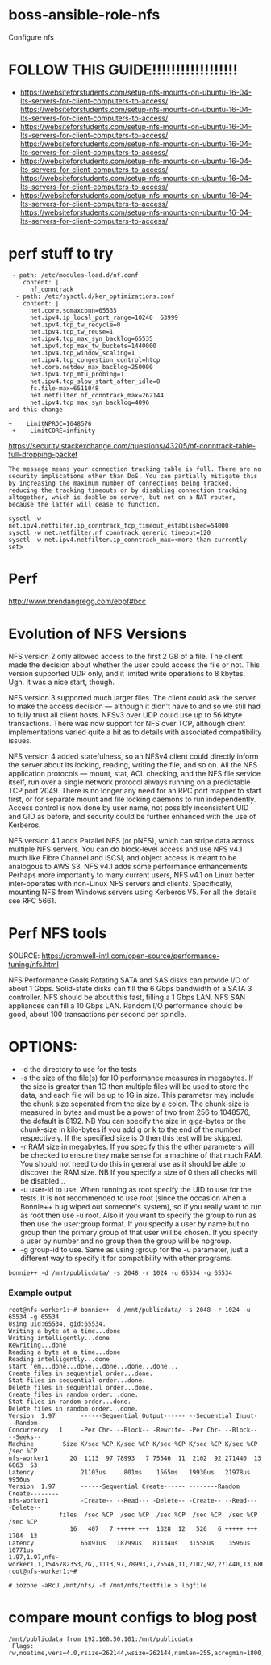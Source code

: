 # boss-ansible-role-nfs
Configure nfs

# FOLLOW THIS GUIDE!!!!!!!!!!!!!!!!!!

* https://websiteforstudents.com/setup-nfs-mounts-on-ubuntu-16-04-lts-servers-for-client-computers-to-access/
https://websiteforstudents.com/setup-nfs-mounts-on-ubuntu-16-04-lts-servers-for-client-computers-to-access/
* https://websiteforstudents.com/setup-nfs-mounts-on-ubuntu-16-04-lts-servers-for-client-computers-to-access/
https://websiteforstudents.com/setup-nfs-mounts-on-ubuntu-16-04-lts-servers-for-client-computers-to-access/
* https://websiteforstudents.com/setup-nfs-mounts-on-ubuntu-16-04-lts-servers-for-client-computers-to-access/
https://websiteforstudents.com/setup-nfs-mounts-on-ubuntu-16-04-lts-servers-for-client-computers-to-access/
* https://websiteforstudents.com/setup-nfs-mounts-on-ubuntu-16-04-lts-servers-for-client-computers-to-access/
https://websiteforstudents.com/setup-nfs-mounts-on-ubuntu-16-04-lts-servers-for-client-computers-to-access/


# perf stuff to try

```
 - path: /etc/modules-load.d/nf.conf
    content: |
      nf_conntrack
  - path: /etc/sysctl.d/ker_optimizations.conf
    content: |
      net.core.somaxconn=65535
      net.ipv4.ip_local_port_range=10240  63999
      net.ipv4.tcp_tw_recycle=0
      net.ipv4.tcp_tw_reuse=1
      net.ipv4.tcp_max_syn_backlog=65535
      net.ipv4.tcp_max_tw_buckets=1440000
      net.ipv4.tcp_window_scaling=1
      net.ipv4.tcp_congestion_control=htcp
      net.core.netdev_max_backlog=250000
      net.ipv4.tcp_mtu_probing=1
      net.ipv4.tcp_slow_start_after_idle=0
      fs.file-max=6511048
      net.netfilter.nf_conntrack_max=262144
      net.ipv4.tcp_max_syn_backlog=4096
and this change

+    LimitNPROC=1048576
 +    LimitCORE=infinity
```

https://security.stackexchange.com/questions/43205/nf-conntrack-table-full-dropping-packet
```
The message means your connection tracking table is full. There are no security implications other than DoS. You can partially mitigate this by increasing the maximum number of connections being tracked, reducing the tracking timeouts or by disabling connection tracking altogether, which is doable on server, but not on a NAT router, because the latter will cease to function.

sysctl -w net.ipv4.netfilter.ip_conntrack_tcp_timeout_established=54000
sysctl -w net.netfilter.nf_conntrack_generic_timeout=120
sysctl -w net.ipv4.netfilter.ip_conntrack_max=<more than currently set>
```


# Perf

http://www.brendangregg.com/ebpf#bcc


# Evolution of NFS Versions

NFS version 2 only allowed access to the first 2 GB of a file. The client made the decision about whether the user could access the file or not. This version supported UDP only, and it limited write operations to 8 kbytes. Ugh. It was a nice start, though.

NFS version 3 supported much larger files. The client could ask the server to make the access decision — although it didn't have to and so we still had to fully trust all client hosts. NFSv3 over UDP could use up to 56 kbyte transactions. There was now support for NFS over TCP, although client implementations varied quite a bit as to details with associated compatibility issues.

NFS version 4 added statefulness, so an NFSv4 client could directly inform the server about its locking, reading, writing the file, and so on. All the NFS application protocols — mount, stat, ACL checking, and the NFS file service itself, run over a single network protocol always running on a predictable TCP port 2049. There is no longer any need for an RPC port mapper to start first, or for separate mount and file locking daemons to run independently. Access control is now done by user name, not possibly inconsistent UID and GID as before, and security could be further enhanced with the use of Kerberos.

NFS version 4.1 adds Parallel NFS (or pNFS), which can stripe data across multiple NFS servers. You can do block-level access and use NFS v4.1 much like Fibre Channel and iSCSI, and object access is meant to be analogous to AWS S3. NFS v4.1 adds some performance enhancements Perhaps more importantly to many current users, NFS v4.1 on Linux better inter-operates with non-Linux NFS servers and clients. Specifically, mounting NFS from Windows servers using Kerberos V5. For all the details see RFC 5661.

# Perf NFS tools

SOURCE: https://cromwell-intl.com/open-source/performance-tuning/nfs.html

NFS Performance Goals
Rotating SATA and SAS disks can provide I/O of about 1 Gbps. Solid-state disks can fill the 6 Gbps bandwidth of a SATA 3 controller. NFS should be about this fast, filling a 1 Gbps LAN. NFS SAN appliances can fill a 10 Gbps LAN. Random I/O performance should be good, about 100 transactions per second per spindle.

# OPTIONS:
* -d     the directory to use for the tests
* -s     the  size  of the file(s) for IO performance measures in megabytes. If the size is greater than 1G then multiple files will be used to store the data, and each file will be up to 1G in size.  This parameter may include the chunk size seperated from the size by a colon.  The chunk-size is measured in bytes and must be a power of two from 256 to 1048576, the default is 8192. NB You can specify the size in giga-bytes or the  chunk-size in kilo-bytes if you add g or k to the end of the number respectively. If the specified size is 0 then this test will be skipped.
* -r     RAM  size  in megabytes. If you specify this the other parameters will be checked to ensure they make sense for a machine of that much RAM. You should not need to do this in general use as it should be able to discover the RAM size. NB If you specify a size of 0 then all checks will be disabled...
* -u     user-id to use.  When running as root specify the UID to use for the tests.  It is not recommended to use root (since the occasion when a Bonnie++ bug wiped out someone's system), so if you really want to run  as  root then  use -u root.  Also if you want to specify the group to run as then use the user:group format.  If you specify a user by name but no group then the primary group of that user will be chosen.  If you specify a user by number and no group then the group will be nogroup.
* -g     group-id to use.  Same as using :group for the -u parameter, just a different way to specify it for compatibility with other programs.


```
bonnie++ -d /mnt/publicdata/ -s 2048 -r 1024 -u 65534 -g 65534
```

### Example output

```
root@nfs-worker1:~# bonnie++ -d /mnt/publicdata/ -s 2048 -r 1024 -u 65534 -g 65534
Using uid:65534, gid:65534.
Writing a byte at a time...done
Writing intelligently...done
Rewriting...done
Reading a byte at a time...done
Reading intelligently...done
start 'em...done...done...done...done...done...
Create files in sequential order...done.
Stat files in sequential order...done.
Delete files in sequential order...done.
Create files in random order...done.
Stat files in random order...done.
Delete files in random order...done.
Version  1.97       ------Sequential Output------ --Sequential Input- --Random-
Concurrency   1     -Per Chr- --Block-- -Rewrite- -Per Chr- --Block-- --Seeks--
Machine        Size K/sec %CP K/sec %CP K/sec %CP K/sec %CP K/sec %CP  /sec %CP
nfs-worker1      2G  1113  97 78993   7 75546  11  2102  92 271440  13  6863  53
Latency             21103us     801ms    1565ms   19930us   21978us    9956us
Version  1.97       ------Sequential Create------ --------Random Create--------
nfs-worker1         -Create-- --Read--- -Delete-- -Create-- --Read--- -Delete--
              files  /sec %CP  /sec %CP  /sec %CP  /sec %CP  /sec %CP  /sec %CP
                 16   407   7 +++++ +++  1328  12   526   6 +++++ +++  1704  13
Latency             65891us   18799us   81134us   31558us    3596us   10771us
1.97,1.97,nfs-worker1,1,1545782353,2G,,1113,97,78993,7,75546,11,2102,92,271440,13,6863,53,16,,,,,407,7,+++++,+++,1328,12,526,6,+++++,+++,1704,13,21103us,801ms,1565ms,19930us,21978us,9956us,65891us,18799us,81134us,31558us,3596us,10771us
root@nfs-worker1:~#
```


```
# iozone -aRcU /mnt/nfs/ -f /mnt/nfs/testfile > logfile
```

# compare mount configs to blog post

```
/mnt/publicdata from 192.168.50.101:/mnt/publicdata
 Flags:	rw,noatime,vers=4.0,rsize=262144,wsize=262144,namlen=255,acregmin=1800,acregmax=1800,acdirmin=1800,acdirmax=1800,hard,proto=tcp,port=0,timeo=600,retrans=2,sec=sys,clientaddr=192.168.50.102,local_lock=none,addr=192.168.50.101
```
